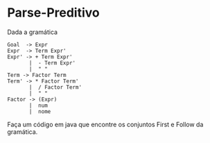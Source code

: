 # Parse-Preditivo

Dada a gramática

```
Goal  -> Expr
Expr  -> Term Expr'
Expr' -> + Term Expr'
       |  - Term Expr'
       |  " "
Term -> Factor Term
Term' -> * Factor Term'
       |  / Factor Term'
       |  " "
Factor -> (Expr)
       |  num
       |  nome
```

Faça um código em java que encontre os conjuntos First e Follow da gramática.

